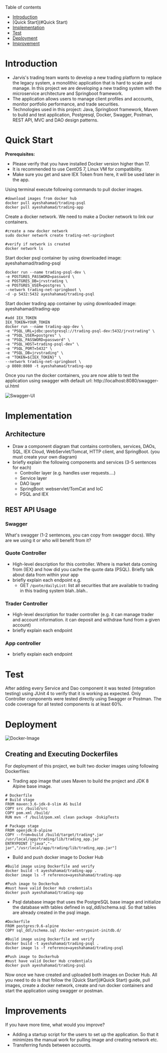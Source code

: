 Table of contents
* [Introduction](#Introduction)
* [Quick Start](#Quick Start)
* [Implementation](#Implementation)
* [Test](#Test)
* [Deployment](#Deployment)
* [Improvement](#Improvement)

# Introduction
- Jarvis's trading team wants to develop a new trading platform to replace the legacy system, a monolithic application that is hard to scale and manage. In this project we are developing a new trading system with the microservice architecture and Springboot framework.
- The application allows users to manage client profiles and accounts, monitor portfolio performance, and trade securities.
- Technologies used in this project: Java, Springboot framework, Maven to build and test application, Postgresql, Docker, Swagger, Postman, REST API, MVC  and DAO design patterns. 

# Quick Start
**Prerequisites:** 
- Please verify that you have installed Docker version higher than 17.
- It is recommended to use CentOS 7, Linux VM for compatibility.
- Make sure you get and save IEX Token from here, it will be used later in the app.

Using terminal execute following commands to pull docker images.
````shell
#download images from docker hub
docker pull ayeshahamad/trading-psql
docker pull ayeshahamad/trading-app
````
Create a docker network. We need to make a Docker network to link our containers.
```shell
#create a new docker network
sudo docker network create trading-net-springboot

#verify if network is created
docker network ls
```
Start docker psql container by using downloaded image: ayeshahamad/trading-psql
```shell
docker run --name trading-psql-dev \
-e POSTGRES_PASSWORD=password \
-e POSTGRES_DB=jrvstrading \
-e POSTGRES_USER=postgres \
--network trading-net-springboot \
-d -p 5432:5432 ayeshahamad/trading-psql
```
Start docker trading app container by using downloaded image: ayeshahamad/trading-app
```shell
#add IEX_TOKEN
IEX_TOKEN=YOUR_TOKEN
docker run --name trading-app-dev \
-e "PSQL_URL=jdbc:postgresql://trading-psql-dev:5432/jrvstrading" \
-e "PSQL_USER=postgres" \
-e "PSQL_PASSWORD=password" \
-e "PSQL_HOST=trading-psql-dev" \
-e "PSQL_PORT=5432" \
-e "PSQL_DB=jrvstrading" \
-e "TOKEN=${IEX_TOKEN}" \
--network trading-net-springboot \
-p 8080:8080 -t ayeshahamad/trading-app
```
Once you run the docker containers, you are now able to test the application using swagger with default url: http://localhost:8080/swagger-ui.html

![Swagger-UI](assets/swagger-ui.png)

# Implementation
## Architecture
- Draw a component diagram that contains controllers, services, DAOs, SQL, IEX Cloud, WebServlet/Tomcat, HTTP client, and SpringBoot. (you must create your own diagram)
- briefly explain the following components and services (3-5 sentences for each)
    - Controller layer (e.g. handles user requests....)
    - Service layer
    - DAO layer
    - SpringBoot: webservlet/TomCat and IoC
    - PSQL and IEX

## REST API Usage
### Swagger
What's swagger (1-2 sentences, you can copy from swagger docs). Why are we using it or who will benefit from it?
### Quote Controller
- High-level description for this controller. Where is market data coming from (IEX) and how did you cache the quote data (PSQL). Briefly talk about data from within your app
- briefly explain each endpoint
  e.g.
    - GET `/quote/dailyList`: list all securities that are available to trading in this trading system blah..blah..
### Trader Controller
- High-level description for trader controller (e.g. it can manage trader and account information. it can deposit and withdraw fund from a given account)
- briefly explain each endpoint
### App controller
- briefly explain each endpoint

# Test
After adding every Service and Dao component it was tested (integration testing) using JUnit 4 to verify that it is working as expected. Only Controller components were tested directly using Swagger or Postman. The code coverage for all tested components is at least 60%.

# Deployment
![Docker-Image](assets/docker.jpg)

## Creating and Executing Dockerfiles
For deployment of this project, we built two docker images using following Dockerfiles:
- Trading app image that uses Maven to build the project and JDK 8 Alpine base image.
```shell
# Dockerfile
# Build stage
FROM maven:3.6-jdk-8-slim AS build
COPY src /build/src
COPY pom.xml /build/
RUN mvn -f /build/pom.xml clean package -DskipTests

# Package stage
FROM openjdk:8-alpine
COPY --from=build /build/target/trading*.jar /usr/local/app/trading/lib/trading_app.jar
ENTRYPOINT ["java","-jar","/usr/local/app/trading/lib/trading_app.jar"]
```
- Build and push docker image to Docker Hub
```shell
#Build image using Dockerfile and verify
docker build -t ayeshahamad/trading-app . 
docker image ls -f reference=ayeshahamad/trading-app

#Push image to Dockerhub
#must have valid Docker Hub credentials
docker push ayeshahamad/trading-app
```
- Psql database image that uses the PostgreSQL base image and initialize the database with tables defined in sql_ddl/schema.sql. So that tables are already created in the psql image.
```shell
#Dockerfile
FROM postgres:9.6-alpine
COPY sql_ddl/schema.sql /docker-entrypoint-initdb.d/

#Build image using Dockerfile and verify
docker build -t ayeshahamad/trading-psql .  
docker image ls -f reference=ayeshahamad/trading-psql

#Push image to Dockerhub
#must have valid Docker Hub credentials
docker push ayeshahamad/trading-psql
```
Now once we have created and uploaded both images on Docker Hub. All you need to do is that follow the [Quick Start](#Quick Start) guide, pull images, create a docker network, create and run docker containers and start the application using swagger or postman.
  
# Improvements
If you have more time, what would you improve?
- Adding a startup script for the users to set up the application. So that it minimizes the manual work for pulling image and creating network etc.
- Transferring funds between accounts.